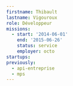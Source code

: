 ```yaml
---
firstname: Thibault
lastname: Vigouroux
role: Développeur
missions:
  - start: '2014-06-01'
    end: '2015-06-26'
    status: service
    employer: octo
startups:
previously:
  - api-entreprise
  - mps
---
```

